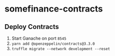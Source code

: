# somefinance-contracts

## Deploy Contracts 
1. Start Ganache on port `8545`
2. ```yarn add @openzeppelin/contracts@3.3.0```
3. ```truffle migrate --network development --reset```
